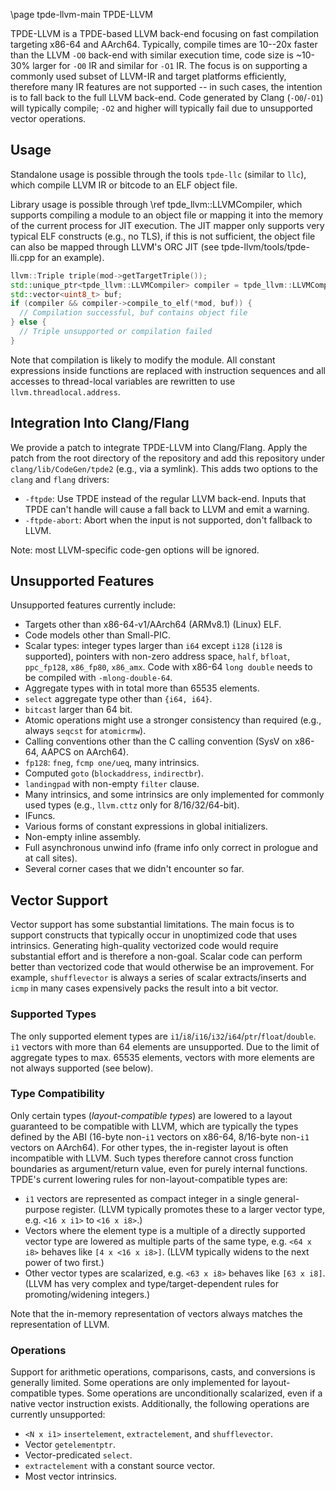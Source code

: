 \page tpde-llvm-main TPDE-LLVM

TPDE-LLVM is a TPDE-based LLVM back-end focusing on fast compilation targeting x86-64 and AArch64. Typically, compile times are 10--20x faster than the LLVM `-O0` back-end with similar execution time, code size is ~10-30% larger for `-O0` IR and similar for `-O1` IR. The focus is on supporting a commonly used subset of LLVM-IR and target platforms efficiently, therefore many IR features are not supported -- in such cases, the intention is to fall back to the full LLVM back-end. Code generated by Clang (`-O0`/`-O1`) will typically compile; `-O2` and higher will typically fail due to unsupported vector operations.

## Usage

Standalone usage is possible through the tools `tpde-llc` (similar to `llc`), which compile LLVM IR or bitcode to an ELF object file.

Library usage is possible through \ref tpde_llvm::LLVMCompiler, which supports compiling a module to an object file or mapping it into the memory of the current process for JIT execution. The JIT mapper only supports very typical ELF constructs (e.g., no TLS), if this is not sufficient, the object file can also be mapped through LLVM's ORC JIT (see tpde-llvm/tools/tpde-lli.cpp for an example).

```cpp
llvm::Triple triple(mod->getTargetTriple());
std::unique_ptr<tpde_llvm::LLVMCompiler> compiler = tpde_llvm::LLVMCompiler::create(triple);
std::vector<uint8_t> buf;
if (compiler && compiler->compile_to_elf(*mod, buf)) {
  // Compilation successful, buf contains object file
} else {
  // Triple unsupported or compilation failed
}
```

Note that compilation is likely to modify the module. All constant expressions inside functions are replaced with instruction sequences and all accesses to thread-local variables are rewritten to use `llvm.threadlocal.address`.

## Integration Into Clang/Flang

We provide a patch to integrate TPDE-LLVM into Clang/Flang. Apply the patch from the root directory of the repository and add this repository under `clang/lib/CodeGen/tpde2` (e.g., via a symlink). This adds two options to the `clang` and `flang` drivers:

- `-ftpde`: Use TPDE instead of the regular LLVM back-end. Inputs that TPDE can't handle will cause a fall back to LLVM and emit a warning.
- `-ftpde-abort`: Abort when the input is not supported, don't fallback to LLVM.

Note: most LLVM-specific code-gen options will be ignored.

## Unsupported Features

Unsupported features currently include:

- Targets other than x86-64-v1/AArch64 (ARMv8.1) (Linux) ELF.
- Code models other than Small-PIC.
- Scalar types: integer types larger than `i64` except `i128` (`i128` is supported), pointers with non-zero address space, `half`, `bfloat`, `ppc_fp128`, `x86_fp80`, `x86_amx`. Code with x86-64 `long double` needs to be compiled with `-mlong-double-64`.
- Aggregate types with in total more than 65535 elements.
- `select` aggregate type other than `{i64, i64}`.
- `bitcast` larger than 64 bit.
- Atomic operations might use a stronger consistency than required (e.g., always `seqcst` for `atomicrmw`).
- Calling conventions other than the C calling convention (SysV on x86-64, AAPCS on AArch64).
- `fp128`: `fneg`, `fcmp one/ueq`, many intrinsics.
- Computed `goto` (`blockaddress`, `indirectbr`).
- `landingpad` with non-empty `filter` clause.
- Many intrinsics, and some intrinsics are only implemented for commonly used types (e.g., `llvm.cttz` only for 8/16/32/64-bit).
- IFuncs.
- Various forms of constant expressions in global initializers.
- Non-empty inline assembly.
- Full asynchronous unwind info (frame info only correct in prologue and at call sites).
- Several corner cases that we didn't encounter so far.

## Vector Support

Vector support has some substantial limitations. The main focus is to support constructs that typically occur in unoptimized code that uses intrinsics. Generating high-quality vectorized code would require substantial effort and is therefore a non-goal. Scalar code can perform better than vectorized code that would otherwise be an improvement. For example, `shufflevector` is always a series of scalar extracts/inserts and `icmp` in many cases expensively packs the result into a bit vector.

### Supported Types

The only supported element types are `i1`/`i8`/`i16`/`i32`/`i64`/`ptr`/`float`/`double`. `i1` vectors with more than 64 elements are unsupported. Due to the limit of aggregate types to max. 65535 elements, vectors with more elements are not always supported (see below).

### Type Compatibility

Only certain types (*layout-compatible types*) are lowered to a layout guaranteed to be compatible with LLVM, which are typically the types defined by the ABI (16-byte non-`i1` vectors on x86-64, 8/16-byte non-`i1` vectors on AArch64). For other types, the in-register layout is often incompatible with LLVM. Such types therefore cannot cross function boundaries as argument/return value, even for purely internal functions. TPDE's current lowering rules for non-layout-compatible types are:

- `i1` vectors are represented as compact integer in a single general-purpose register. (LLVM typically promotes these to a larger vector type, e.g. `<16 x i1>` to `<16 x i8>`.)
- Vectors where the element type is a multiple of a directly supported vector type are lowered as multiple parts of the same type, e.g. `<64 x i8>` behaves like `[4 x <16 x i8>]`. (LLVM typically widens to the next power of two first.)
- Other vector types are scalarized, e.g. `<63 x i8>` behaves like `[63 x i8]`. (LLVM has very complex and type/target-dependent rules for promoting/widening integers.)

Note that the in-memory representation of vectors always matches the representation of LLVM.

### Operations

Support for arithmetic operations, comparisons, casts, and conversions is generally limited. Some operations are only implemented for layout-compatible types. Some operations are unconditionally scalarized, even if a native vector instruction exists. Additionally, the following operations are currently unsupported:

- `<N x i1>` `insertelement`, `extractelement`, and `shufflevector`.
- Vector `getelementptr`.
- Vector-predicated `select`.
- `extractelement` with a constant source vector.
- Most vector intrinsics.
